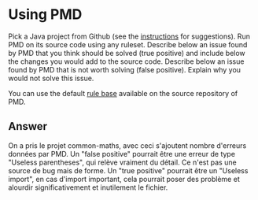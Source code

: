 # Using PMD

Pick a Java project from Github (see the [instructions](../sujet.md) for suggestions). Run PMD on its source code using any ruleset. Describe below an issue found by PMD that you think should be solved (true positive) and include below the changes you would add to the source code. Describe below an issue found by PMD that is not worth solving (false positive). Explain why you would not solve this issue.

You can use the default [rule base](https://github.com/pmd/pmd/blob/master/pmd-java/src/main/resources/rulesets/java/quickstart.xml) available on the source repository of PMD.

## Answer

On a pris le projet common-maths, avec ceci s'ajoutent nombre d'erreurs données par PMD. Un "false positive" pourrait être une erreur de type "Useless parentheses", qui relève vraiment du détail. Ce n'est pas une source de bug mais de forme. Un "true positive" pourrait être un "Useless import", en cas d'import important, cela pourrait poser des problème et alourdir significativement et inutilement le fichier.
